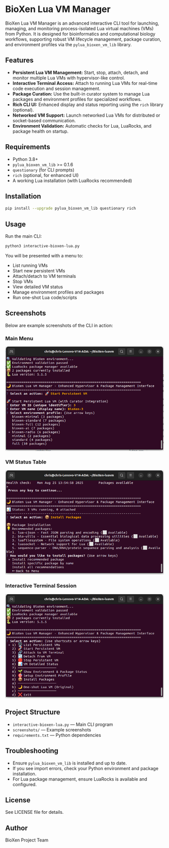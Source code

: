 # BioXen Lua VM Manager

BioXen Lua VM Manager is an advanced interactive CLI tool for launching, managing, and monitoring process-isolated Lua virtual machines (VMs) from Python. It is designed for bioinformatics and computational biology workflows, supporting robust VM lifecycle management, package curation, and environment profiles via the `pylua_bioxen_vm_lib` library.

## Features
- **Persistent Lua VM Management:** Start, stop, attach, detach, and monitor multiple Lua VMs with hypervisor-like control.
- **Interactive Terminal Access:** Attach to running Lua VMs for real-time code execution and session management.
- **Package Curation:** Use the built-in curator system to manage Lua packages and environment profiles for specialized workflows.
- **Rich CLI UI:** Enhanced display and status reporting using the `rich` library (optional).
- **Networked VM Support:** Launch networked Lua VMs for distributed or socket-based communication.
- **Environment Validation:** Automatic checks for Lua, LuaRocks, and package health on startup.

## Requirements
- Python 3.8+
- `pylua_bioxen_vm_lib` >= 0.1.6
- `questionary` (for CLI prompts)
- `rich` (optional, for enhanced UI)
- A working Lua installation (with LuaRocks recommended)

## Installation
```bash
pip install --upgrade pylua_bioxen_vm_lib questionary rich
```

## Usage
Run the main CLI:
```bash
python3 interactive-bioxen-lua.py
```

You will be presented with a menu to:
- List running VMs
- Start new persistent VMs
- Attach/detach to VM terminals
- Stop VMs
- View detailed VM status
- Manage environment profiles and packages
- Run one-shot Lua code/scripts

## Screenshots
Below are example screenshots of the CLI in action:

### Main Menu
![Main Menu](screenshots/Screenshot%20from%202025-08-25%2013-51-32.png)

### VM Status Table
![VM Status Table](screenshots/Screenshot%20from%202025-08-25%2013-55-40.png)

### Interactive Terminal Session
![Interactive Terminal](screenshots/Screenshot%20from%202025-08-25%2013-56-10.png)

## Project Structure
- `interactive-bioxen-lua.py` — Main CLI program
- `screenshots/` — Example screenshots
- `requirements.txt` — Python dependencies

## Troubleshooting
- Ensure `pylua_bioxen_vm_lib` is installed and up to date.
- If you see import errors, check your Python environment and package installation.
- For Lua package management, ensure LuaRocks is available and configured.

## License
See LICENSE file for details.

## Author
BioXen Project Team
